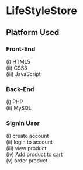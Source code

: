 # LifeStyleStore

## Platform Used
### Front-End
  (i) HTML5 <br>
  (ii) CSS3 <br>
  (iii) JavaScript <br>

### Back-End
  (i) PHP <br>
  (ii) MySQL <br>


### Signin User
(i) create account <br>
(ii) login to account <br>
(iii) view product <br>
(iv) Add product to cart <br>
(v) order product <br> 

